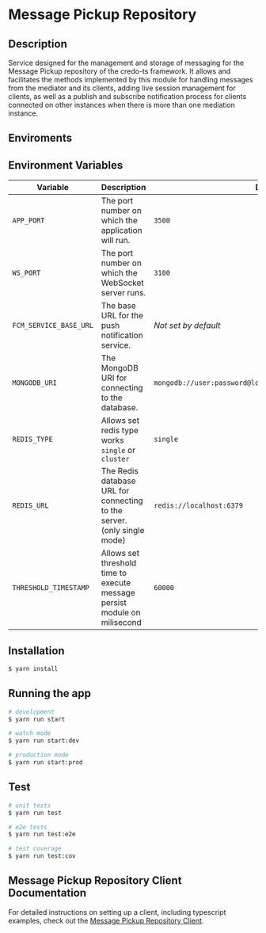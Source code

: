 # Message Pickup Repository

## Description

Service designed for the management and storage of messaging for the Message Pickup repository of the credo-ts framework. It allows and facilitates the methods implemented by this module for handling messages from the mediator and its clients, adding live session management for clients, as well as a publish and subscribe notification process for clients connected on other instances when there is more than one mediation instance.

## Enviroments

## Environment Variables

| Variable               | Description                                                               | Default Value                                                     |
| ---------------------- | ------------------------------------------------------------------------- | ----------------------------------------------------------------- |
| `APP_PORT`             | The port number on which the application will run.                        | `3500`                                                            |
| `WS_PORT`              | The port number on which the WebSocket server runs.                       | `3100`                                                            |
| `FCM_SERVICE_BASE_URL` | The base URL for the push notification service.                           | _Not set by default_                                              |
| `MONGODB_URI`          | The MongoDB URI for connecting to the database.                           | `mongodb://user:password@localhost:27017/MessagePickupRepository` |
| `REDIS_TYPE`           | Allows set redis type works `single` or `cluster`                         | `single`                                                          |
| `REDIS_URL`            | The Redis database URL for connecting to the server.(only single mode)    | `redis://localhost:6379`                                          |
| `THRESHOLD_TIMESTAMP`  | Allows set threshold time to execute message persist module on milisecond | `60000`                                                           |

## Installation

```bash
$ yarn install
```

## Running the app

```bash
# development
$ yarn run start

# watch mode
$ yarn run start:dev

# production mode
$ yarn run start:prod
```

## Test

```bash
# unit tests
$ yarn run test

# e2e tests
$ yarn run test:e2e

# test coverage
$ yarn run test:cov
```

## Message Pickup Repository Client Documentation

For detailed instructions on setting up a client, including typescript examples, check out the [Message Pickup Repository Client](./docs/message-pickup-repository-client.md).
